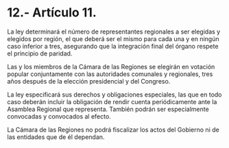 # 12.- Artículo 11.

La ley determinará el número de representantes regionales a ser elegidas y elegidos por región, el que deberá ser el mismo para cada una y en ningún caso inferior a tres, asegurando que la integración final del órgano respete el principio de paridad.&#x20;

Las y los miembros de la Cámara de las Regiones se elegirán en votación popular conjuntamente con las autoridades comunales y regionales, tres años después de la elección presidencial y del Congreso.&#x20;

La ley especificará sus derechos y obligaciones especiales, las que en todo caso deberán incluir la obligación de rendir cuenta periódicamente ante la Asamblea Regional que representa. También podrán ser especialmente convocadas y convocados al efecto.&#x20;

La Cámara de las Regiones no podrá fiscalizar los actos del Gobierno ni de las entidades que de él dependan.
